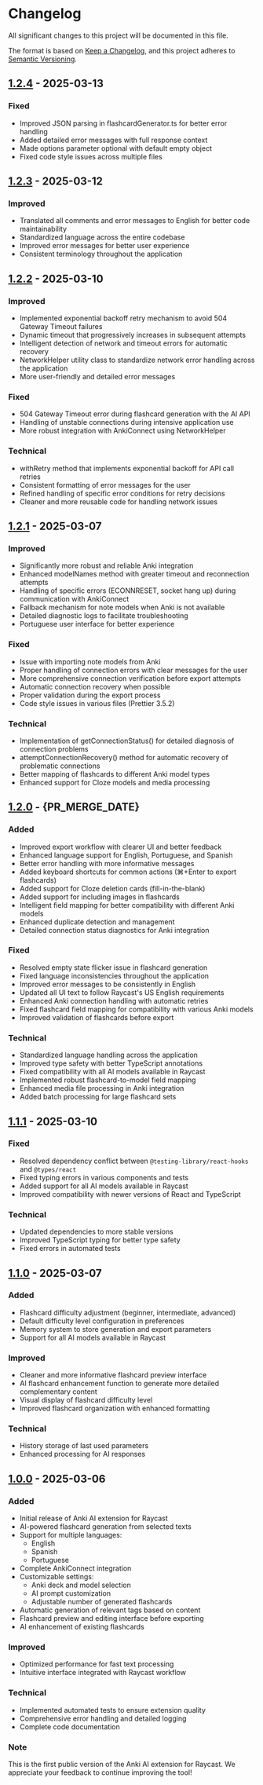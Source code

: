 # Changelog

All significant changes to this project will be documented in this file.

The format is based on [Keep a Changelog](https://keepachangelog.com/en/1.0.0/),
and this project adheres to [Semantic Versioning](https://semver.org/spec/v2.0.0.html).

## [1.2.4] - 2025-03-13

### Fixed

- Improved JSON parsing in flashcardGenerator.ts for better error handling
- Added detailed error messages with full response context
- Made options parameter optional with default empty object
- Fixed code style issues across multiple files

## [1.2.3] - 2025-03-12

### Improved

- Translated all comments and error messages to English for better code maintainability
- Standardized language across the entire codebase
- Improved error messages for better user experience
- Consistent terminology throughout the application

## [1.2.2] - 2025-03-10

### Improved

- Implemented exponential backoff retry mechanism to avoid 504 Gateway Timeout failures
- Dynamic timeout that progressively increases in subsequent attempts
- Intelligent detection of network and timeout errors for automatic recovery
- NetworkHelper utility class to standardize network error handling across the application
- More user-friendly and detailed error messages

### Fixed

- 504 Gateway Timeout error during flashcard generation with the AI API
- Handling of unstable connections during intensive application use
- More robust integration with AnkiConnect using NetworkHelper

### Technical

- withRetry method that implements exponential backoff for API call retries
- Consistent formatting of error messages for the user
- Refined handling of specific error conditions for retry decisions
- Cleaner and more reusable code for handling network issues

## [1.2.1] - 2025-03-07

### Improved

- Significantly more robust and reliable Anki integration
- Enhanced modelNames method with greater timeout and reconnection attempts
- Handling of specific errors (ECONNRESET, socket hang up) during communication with AnkiConnect
- Fallback mechanism for note models when Anki is not available
- Detailed diagnostic logs to facilitate troubleshooting
- Portuguese user interface for better experience

### Fixed

- Issue with importing note models from Anki
- Proper handling of connection errors with clear messages for the user
- More comprehensive connection verification before export attempts
- Automatic connection recovery when possible
- Proper validation during the export process
- Code style issues in various files (Prettier 3.5.2)

### Technical

- Implementation of getConnectionStatus() for detailed diagnosis of connection problems
- attemptConnectionRecovery() method for automatic recovery of problematic connections
- Better mapping of flashcards to different Anki model types
- Enhanced support for Cloze models and media processing

## [1.2.0] - {PR_MERGE_DATE}

### Added

- Improved export workflow with clearer UI and better feedback
- Enhanced language support for English, Portuguese, and Spanish
- Better error handling with more informative messages
- Added keyboard shortcuts for common actions (⌘+Enter to export flashcards)
- Added support for Cloze deletion cards (fill-in-the-blank)
- Added support for including images in flashcards
- Intelligent field mapping for better compatibility with different Anki models
- Enhanced duplicate detection and management
- Detailed connection status diagnostics for Anki integration

### Fixed

- Resolved empty state flicker issue in flashcard generation
- Fixed language inconsistencies throughout the application
- Improved error messages to be consistently in English
- Updated all UI text to follow Raycast's US English requirements
- Enhanced Anki connection handling with automatic retries
- Fixed flashcard field mapping for compatibility with various Anki models
- Improved validation of flashcards before export

### Technical

- Standardized language handling across the application
- Improved type safety with better TypeScript annotations
- Fixed compatibility with all AI models available in Raycast
- Implemented robust flashcard-to-model field mapping
- Enhanced media file processing in Anki integration
- Added batch processing for large flashcard sets

## [1.1.1] - 2025-03-10

### Fixed

- Resolved dependency conflict between `@testing-library/react-hooks` and `@types/react`
- Fixed typing errors in various components and tests
- Added support for all AI models available in Raycast
- Improved compatibility with newer versions of React and TypeScript

### Technical

- Updated dependencies to more stable versions
- Improved TypeScript typing for better type safety
- Fixed errors in automated tests

## [1.1.0] - 2025-03-07

### Added

- Flashcard difficulty adjustment (beginner, intermediate, advanced)
- Default difficulty level configuration in preferences
- Memory system to store generation and export parameters
- Support for all AI models available in Raycast

### Improved

- Cleaner and more informative flashcard preview interface
- AI flashcard enhancement function to generate more detailed complementary content
- Visual display of flashcard difficulty level
- Improved flashcard organization with enhanced formatting

### Technical

- History storage of last used parameters
- Enhanced processing for AI responses

## [1.0.0] - 2025-03-06

### Added

- Initial release of Anki AI extension for Raycast
- AI-powered flashcard generation from selected texts
- Support for multiple languages:
  - English
  - Spanish
  - Portuguese
- Complete AnkiConnect integration
- Customizable settings:
  - Anki deck and model selection
  - AI prompt customization
  - Adjustable number of generated flashcards
- Automatic generation of relevant tags based on content
- Flashcard preview and editing interface before exporting
- AI enhancement of existing flashcards

### Improved

- Optimized performance for fast text processing
- Intuitive interface integrated with Raycast workflow

### Technical

- Implemented automated tests to ensure extension quality
- Comprehensive error handling and detailed logging
- Complete code documentation

### Note

This is the first public version of the Anki AI extension for Raycast. We appreciate your feedback to continue improving the tool!

[1.2.4]: https://github.com/your-username/anki-raycast-ai/releases/tag/v1.2.4
[1.2.3]: https://github.com/your-username/anki-raycast-ai/releases/tag/v1.2.3
[1.2.2]: https://github.com/your-username/anki-raycast-ai/releases/tag/v1.2.2
[1.2.1]: https://github.com/your-username/anki-raycast-ai/releases/tag/v1.2.1
[1.2.0]: https://github.com/your-username/anki-raycast-ai/releases/tag/v1.2.0
[1.1.1]: https://github.com/your-username/anki-raycast-ai/releases/tag/v1.1.1
[1.1.0]: https://github.com/your-username/anki-raycast-ai/releases/tag/v1.1.0
[1.0.0]: https://github.com/your-username/anki-raycast-ai/releases/tag/v1.0.0
